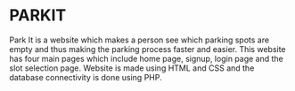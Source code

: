 # PARKIT
Park It is a website which makes a person see which parking spots are empty and thus making the parking process faster and easier. This website has four main pages which include home page, signup, login page and the slot selection page.
Website is made using HTML and CSS and the database connectivity is done using PHP.

